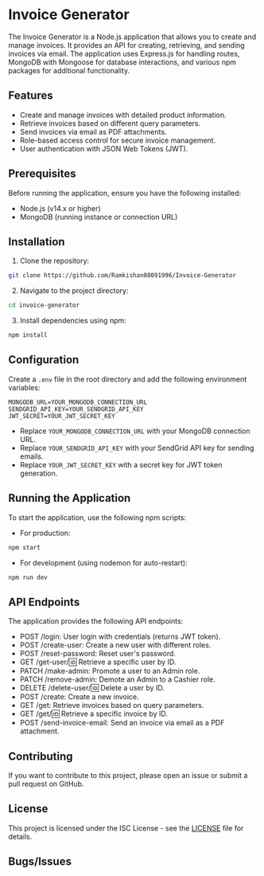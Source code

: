 # Invoice Generator

The Invoice Generator is a Node.js application that allows you to create and manage invoices. It provides an API for creating, retrieving, and sending invoices via email. The application uses Express.js for handling routes, MongoDB with Mongoose for database interactions, and various npm packages for additional functionality.

## Features

-   Create and manage invoices with detailed product information.
-   Retrieve invoices based on different query parameters.
-   Send invoices via email as PDF attachments.
-   Role-based access control for secure invoice management.
-   User authentication with JSON Web Tokens (JWT).

## Prerequisites

Before running the application, ensure you have the following installed:

-   Node.js (v14.x or higher)
-   MongoDB (running instance or connection URL)

## Installation

1. Clone the repository:

```bash
git clone https://github.com/Ramkishan08091996/Invoice-Generator
```

2. Navigate to the project directory:

```bash
cd invoice-generator
```

3. Install dependencies using npm:

```bash
npm install
```

## Configuration

Create a `.env` file in the root directory and add the following environment variables:

```
MONGODB_URL=YOUR_MONGODB_CONNECTION_URL
SENDGRID_API_KEY=YOUR_SENDGRID_API_KEY
JWT_SECRET=YOUR_JWT_SECRET_KEY
```

-   Replace `YOUR_MONGODB_CONNECTION_URL` with your MongoDB connection URL.
-   Replace `YOUR_SENDGRID_API_KEY` with your SendGrid API key for sending emails.
-   Replace `YOUR_JWT_SECRET_KEY` with a secret key for JWT token generation.

## Running the Application

To start the application, use the following npm scripts:

-   For production:

```bash
npm start
```

-   For development (using nodemon for auto-restart):

```bash
npm run dev
```

## API Endpoints

The application provides the following API endpoints:

-   POST /login: User login with credentials (returns JWT token).
-   POST /create-user: Create a new user with different roles.
-   POST /reset-password: Reset user's password.
-   GET /get-user/:id: Retrieve a specific user by ID.
-   PATCH /make-admin: Promote a user to an Admin role.
-   PATCH /remove-admin: Demote an Admin to a Cashier role.
-   DELETE /delete-user/:id: Delete a user by ID.
-   POST /create: Create a new invoice.
-   GET /get: Retrieve invoices based on query parameters.
-   GET /get/:id: Retrieve a specific invoice by ID.
-   POST /send-invoice-email: Send an invoice via email as a PDF attachment.

## Contributing

If you want to contribute to this project, please open an issue or submit a pull request on GitHub.

## License

This project is licensed under the ISC License - see the [LICENSE](LICENSE) file for details.

## Bugs/Issues
